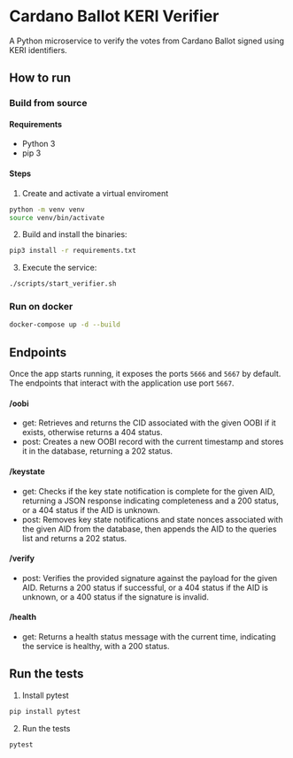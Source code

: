 # Cardano Ballot KERI Verifier
A Python microservice to verify the votes from Cardano Ballot signed using KERI identifiers.

## How to run

### Build from source

#### Requirements

- Python 3
- pip 3

#### Steps

1. Create and activate a virtual enviroment

```bash
python -m venv venv
source venv/bin/activate
```

2. Build and install the binaries:
```bash
pip3 install -r requirements.txt
```

3. Execute the service:
```bash
./scripts/start_verifier.sh
```

### Run on docker
```bash
docker-compose up -d --build
```

## Endpoints
Once the app starts running, it exposes the ports `5666` and `5667` by default. The endpoints that interact with the application use port `5667`.

#### /oobi
- get: Retrieves and returns the CID associated with the given OOBI if it exists, otherwise returns a 404 status.
- post: Creates a new OOBI record with the current timestamp and stores it in the database, returning a 202 status.

#### /keystate
- get: Checks if the key state notification is complete for the given AID, returning a JSON response indicating completeness and a 200 status, or a 404 status if the AID is unknown.
- post: Removes key state notifications and state nonces associated with the given AID from the database, then appends the AID to the queries list and returns a 202 status.

#### /verify
- post: Verifies the provided signature against the payload for the given AID. Returns a 200 status if successful, or a 404 status if the AID is unknown, or a 400 status if the signature is invalid.

#### /health
- get: Returns a health status message with the current time, indicating the service is healthy, with a 200 status.

## Run the tests

1. Install pytest
```bash
pip install pytest
```

2. Run the tests
```bash
pytest
```